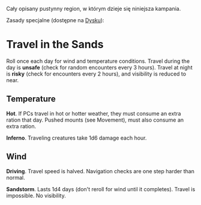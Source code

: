 Cały opisany pustynny region, w którym dzieje się niniejsza kampania. 

Zasady specjalne (dostępne na [Dysku](https://drive.google.com/drive/folders/1H8pMk7v_uQT9vKws9rMjugCaVzVYpewj?usp=drive_link)):

# Travel in the Sands

Roll once each day for wind and temperature conditions.
Travel during the day is **unsafe** (check for random encounters
every 3 hours).
Travel at night is **risky** (check for encounters every 2 hours), and
visibility is reduced to near.

## Temperature

**Hot**. If PCs travel in hot or hotter weather, they must consume an extra ration that day. Pushed mounts (see Movement), must also consume an
extra ration.

**Inferno**. Traveling creatures take 1d6 damage each hour.

## Wind

**Driving**. Travel speed is halved. Navigation checks are one step harder than normal.

**Sandstorm**. Lasts 1d4 days (don't reroll for wind until it completes). Travel is impossible. No visibility.


